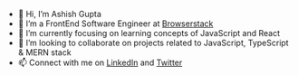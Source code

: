 - 👋 Hi, I’m Ashish Gupta
- 👀 I’m a FrontEnd Software Engineer at [Browserstack](https://www.browserstack.com/)
- 🌱 I’m currently focusing on learning concepts of JavaScript and React
- 💞️ I’m looking to collaborate on projects related to JavaScript, TypeScript & MERN stack
- 📫 Connect with me on [LinkedIn](https://www.linkedin.com/in/ashish-gupta08) and [Twitter](https://twitter.com/_ashishgupta__)

<!---
ashish-revirt/ashish-revirt is a ✨ special ✨ repository because its `README.md` (this file) appears on your GitHub profile.
You can click the Preview link to take a look at your changes.
--->

